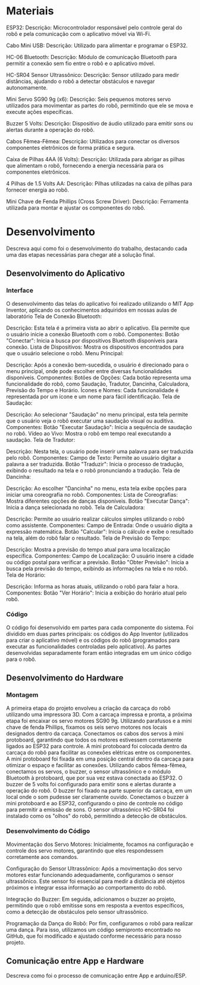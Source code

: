 
# Materiais

ESP32:
Descrição: Microcontrolador responsável pelo controle geral do robô e pela comunicação com o aplicativo móvel via Wi-Fi.

Cabo Mini USB:
Descrição: Utilizado para alimentar e programar o ESP32.

HC-06 Bluetooth:
Descrição: Módulo de comunicação Bluetooth para permitir a conexão sem fio entre o robô e o aplicativo móvel.

HC-SR04 Sensor Ultrassônico:
Descrição: Sensor utilizado para medir distâncias, ajudando o robô a detectar obstáculos e navegar autonomamente.

Mini Servo SG90 9g (x6):
Descrição: Seis pequenos motores servo utilizados para movimentar as partes do robô, permitindo que ele se mova e execute ações específicas.

Buzzer 5 Volts:
Descrição: Dispositivo de áudio utilizado para emitir sons ou alertas durante a operação do robô.

Cabos Fêmea-Fêmea:
Descrição: Utilizados para conectar os diversos componentes eletrônicos de forma prática e segura.

Caixa de Pilhas 4AA (6 Volts):
Descrição: Utilizada para abrigar as pilhas que alimentam o robô, fornecendo a energia necessária para os componentes eletrônicos.

4 Pilhas de 1.5 Volts AA:
Descrição: Pilhas utilizadas na caixa de pilhas para fornecer energia ao robô.

Mini Chave de Fenda Phillips (Cross Screw Driver):
Descrição: Ferramenta utilizada para montar e ajustar os componentes do robô.

# Desenvolvimento

Descreva aqui como foi o desenvolvimento do trabalho, destacando cada uma das etapas necessárias para chegar até a solução final.


## Desenvolvimento do Aplicativo

### Interface


O desenvolvimento das telas do aplicativo foi realizado utilizando o MIT App Inventor, aplicando os conhecimentos adquiridos em nossas aulas de laboratório
Tela de Conexão Bluetooth:

Descrição: Esta tela é a primeira vista ao abrir o aplicativo. Ela permite que o usuário inicie a conexão Bluetooth com o robô.
Componentes:
Botão "Conectar": Inicia a busca por dispositivos Bluetooth disponíveis para conexão.
Lista de Dispositivos: Mostra os dispositivos encontrados para que o usuário selecione o robô.
Menu Principal:

Descrição: Após a conexão bem-sucedida, o usuário é direcionado para o menu principal, onde pode escolher entre diversas funcionalidades disponíveis.
Componentes:
Botões de Opções: Cada botão representa uma funcionalidade do robô, como Saudação, Tradutor, Dancinha, Calculadora, Previsão do Tempo e Horário.
Ícones e Nomes: Cada funcionalidade é representada por um ícone e um nome para fácil identificação.
Tela de Saudação:

Descrição: Ao selecionar "Saudação" no menu principal, esta tela permite que o usuário veja o robô executar uma saudação visual ou auditiva.
Componentes:
Botão "Executar Saudação": Inicia a sequência de saudação no robô.
Vídeo ao Vivo: Mostra o robô em tempo real executando a saudação.
Tela de Tradutor:

Descrição: Nesta tela, o usuário pode inserir uma palavra para ser traduzida pelo robô.
Componentes:
Campo de Texto: Permite ao usuário digitar a palavra a ser traduzida.
Botão "Traduzir": Inicia o processo de tradução, exibindo o resultado na tela e o robô pronunciando a tradução.
Tela de Dancinha:

Descrição: Ao escolher "Dancinha" no menu, esta tela exibe opções para iniciar uma coreografia no robô.
Componentes:
Lista de Coreografias: Mostra diferentes opções de danças disponíveis.
Botão "Executar Dança": Inicia a dança selecionada no robô.
Tela de Calculadora:

Descrição: Permite ao usuário realizar cálculos simples utilizando o robô como assistente.
Componentes:
Campo de Entrada: Onde o usuário digita a expressão matemática.
Botão "Calcular": Inicia o cálculo e exibe o resultado na tela, além do robô falar o resultado.
Tela de Previsão do Tempo:

Descrição: Mostra a previsão do tempo atual para uma localização específica.
Componentes:
Campo de Localização: O usuário insere a cidade ou código postal para verificar a previsão.
Botão "Obter Previsão": Inicia a busca pela previsão do tempo, exibindo as informações na tela e no robô.
Tela de Horário:

Descrição: Informa as horas atuais, utilizando o robô para falar a hora.
Componentes:
Botão "Ver Horário": Inicia a exibição do horário atual pelo robô.

### Código

O código foi desenvolvido em partes para cada componente do sistema. Foi dividido em duas partes principais: os códigos do App Inventor (utilizados para criar o aplicativo móvel) e os códigos do robô (programados para executar as funcionalidades controladas pelo aplicativo). As partes desenvolvidas separadamente foram então integradas em um único código para o robô.


## Desenvolvimento do Hardware

### Montagem

 A primeira etapa do projeto envolveu a criação da carcaça do robô utilizando uma impressora 3D. Com a carcaça impressa e pronta, a próxima etapa foi encaixar os servo motores SG90 9g. Utilizando parafusos e a mini chave de fenda Phillips, fixamos os seis servo motores nos locais designados dentro da carcaça. Conectamos os cabos dos servos à mini protoboard, garantindo que todos os motores estivessem corretamente ligados ao ESP32 para controle. A mini protoboard foi colocada dentro da carcaça do robô para facilitar as conexões elétricas entre os componentes.  A mini protoboard foi fixada em uma posição central dentro da carcaça para otimizar o espaço e facilitar as conexões. Utilizando cabos fêmea-fêmea, conectamos os servos, o buzzer, o sensor ultrassônico e o módulo Bluetooth à protoboard, que por sua vez estava conectada ao ESP32. O buzzer de 5 volts foi configurado para emitir sons e alertas durante a operação do robô. O buzzer foi fixado na parte superior da carcaça, em um local onde o som pudesse ser claramente ouvido. Conectamos o buzzer à mini protoboard e ao ESP32, configurando o pino de controle no código para permitir a emissão de sons. O sensor ultrassônico HC-SR04 foi instalado como os "olhos" do robô, permitindo a detecção de obstáculos.


### Desenvolvimento do Código

Movimentação dos Servo Motores: Inicialmente, focamos na configuração e controle dos servo motores, garantindo que eles respondessem corretamente aos comandos.

Configuração do Sensor Ultrassônico: Após a movimentação dos servo motores estar funcionando adequadamente, configuramos o sensor ultrassônico. Este sensor foi essencial para medir a distância até objetos próximos e integrar essa informação ao comportamento do robô.

Integração do Buzzer: Em seguida, adicionamos o buzzer ao projeto, permitindo que o robô emitisse sons em resposta a eventos específicos, como a detecção de obstáculos pelo sensor ultrassônico.

Programação da Dança do Robô: Por fim, configuramos o robô para realizar uma dança. Para isso, utilizamos um código semipronto encontrado no GitHub, que foi modificado e ajustado conforme necessário para nosso projeto.

## Comunicação entre App e Hardware

Descreva como foi o processo de comunicação entre App e arduino/ESP.
